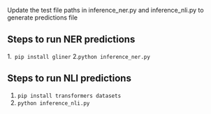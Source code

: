 

Update the test file paths in inference_ner.py  and inference_nli.py to generate predictions file

## Steps to run NER predictions

1.``` pip install gliner```
2.``` python inference_ner.py ```


## Steps to run NLI predictions

1. ``` pip install transformers datasets ```
2. ``` python inference_nli.py ```

